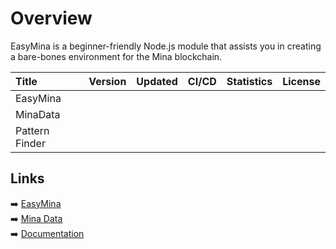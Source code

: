 # Overview

EasyMina is a beginner-friendly Node.js module that assists you in creating a bare-bones environment for the Mina blockchain.

| Title | Version | Updated | CI/CD | Statistics | License |
| :-- | :-- | :-- | :-- | :-- | :-- |
| EasyMina | | | | | | <img src="https://img.shields.io/github/license/EasyMina/easyMina?color=0E1116&logo=F3A966&logoColor=F3A966&style=flat&label="></a>" |
| MinaData | | | | | | <img src="https://img.shields.io/github/license/EasyMina/minaData?color=0E1116&logo=F3A966&logoColor=F3A966&style=flat&label="></a> |
| Pattern Finder | | | | | | <img src="https://img.shields.io/github/license/a6b8/pattern-finder?color=0E1116&logo=F3A966&logoColor=F3A966&style=flat&label="></a> |



## Links

➡️ [EasyMina](https://github.com/EasyMina/easyMina/)  
➡️ [Mina Data](https://github.com/EasyMina/minaData/)   
➡️ [Documentation](https://easymina.github.io/)  
